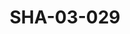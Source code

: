 ---
pid: SHA-03-029
title: SHA-03-029
language: en
original_label: 
rights: Sharhabil Ahmed
location_of_original: Sharhabil Ahmed
photographer_or_studio: 
scanned_from: photograph 9.2 by 21.2
_date: '2008'
location: Khartoum
description: Advertisement for Sharhabil Ahmed concert
additional_notes: 
permission_display: 'yes'
on_server: 'no'
on_website: 'no'
permalink: /photopages/en/SHA-03-029.html
layout: photo-page
---
